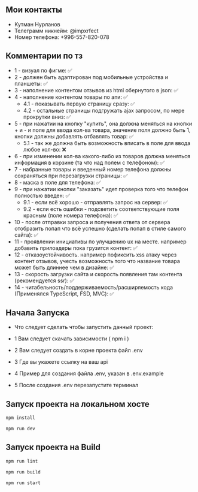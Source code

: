 ## Мои контакты

 - Кутман Нурланов
 - Телеграмм никнейм: @impxrfect
 - Номер телефона: +996-557-820-078

## Комментарии по тз

 - 1 - визуал по фигме: ✅
 - 2 - должен быть адаптирован под мобильные устройства и планшеты: ✅
 - 3 - наполнение контентом отзывов из html обернутого в json: ✅
 - 4 - наполнение контентом товары по апи: ✅
   - 4.1 - показывать первую страницу сразу: ✅
   - 4.2 - остальные страницы подгружать ajax запросом, по мере прокрутки вниз: ✅
 - 5 - при нажатии на кнопку "купить", она должна меняться на кнопки + и - и поле для ввода кол-ва товара, значение поля должно быть 1, кнопки должны добавлять отбавлять товар: ✅
   - 5.1 - так же должна быть возможность вписать в поле для ввода любое кол-во: ❌
 - 6 - при изменении кол-ва какого-либо из товаров должна меняться информация в корзине (та что над полем с телефоном): ✅
 - 7 - набранные товары и введенный номер телефона должны сохраняться при перезагрузки страницы: ✅
 - 8 - маска в поле для телефона: ✅
 - 9 - при нажатии кнопки "заказать" идет проверка того что телефон полностью введен: ✅
   - 9.1 - если всё хорошо - отправлять запрос на сервер: ✅
   - 9.2 - если есть ошибки - подсветить соответствующие поля красным (поле номера телефона): ✅
 - 10 - после отправки запроса и получения ответа от сервера отобразить попап что всё успешно (сделать попап в стиле самого сайта): ✅ 
 - 11 - проявлении инициативы по улучшению ux на месте. например добавить прилоадеры пока грузится контент: ✅
 - 12 - отказоустойчивость. например пофиксить xss атаку через контент отзывов, учесть возможность того что название товара может быть длиннее чем в дизайне: ✅
 - 13 - скорость загрузки сайта и скорость появления там контента (рекомендуется ssr): ✅
 - 14 - читабельность/поддерживаемость/расширяемость кода (Применялся TypeScript, FSD, MVC): ✅



## Начала Запуска

- Что следует сделать чтобы запустить данный проект:

- 1 Вам следует скачать зависимости ( npm i )
- 2 Вам следует создать в корне проекта файл .env
- 3 Где вы укажете ссылку на ваш api
- 4 Пример для создания файла .env, указан в .env.example
- 5 После создания .env перезапустите терминал 

## Запуск проекта на локальном хосте

```bash
npm install

npm run dev
```

## Запуск проекта на Build

```bash
npm run lint

npm run build

npm run start
```